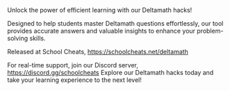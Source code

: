 Unlock the power of efficient learning with our Deltamath hacks! 

Designed to help students master Deltamath questions effortlessly, our tool provides accurate answers and valuable insights to enhance your problem-solving skills. 

Released at School Cheats, https://schoolcheats.net/deltamath

For real-time support, join our Discord server, https://discord.gg/schoolcheats
Explore our Deltamath hacks today and take your learning experience to the next level!
